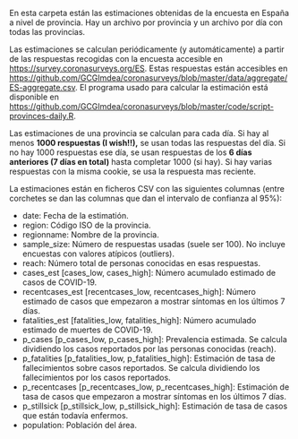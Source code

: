 En esta carpeta están las estimaciones obtenidas de la encuesta en España a nivel de provincia. Hay un archivo por provincia y un archivo por día con todas las provincias.

Las estimaciones se calculan periódicamente (y automáticamente) a partir de las respuestas recogidas con la encuesta accesible en https://survey.coronasurveys.org/ES. Estas respuestas están accesibles en https://github.com/GCGImdea/coronasurveys/blob/master/data/aggregate/ES-aggregate.csv. El programa usado para calcular la estimación está disponible en https://github.com/GCGImdea/coronasurveys/blob/master/code/script-provinces-daily.R.

Las estimaciones de una provincia se calculan para cada día. Si hay al menos **1000 respuestas (I wish!!),** se usan todas las respuestas del día. Si no hay 1000 respuestas ese día, se usan respuestas de los **6 días anteriores (7 días en total)** hasta completar 1000 (si hay). Si hay varias respuestas con la misma cookie, se usa la respuesta mas reciente. 

La estimaciones están en ficheros CSV con las siguientes columnas (entre corchetes se dan las columnas que dan el intervalo de confianza al 95%):

- date: Fecha de la estimatión.
- region: Código ISO de la provincia.
- regionname: Nombre de la provincia.
- sample_size: Número de respuestas usadas (suele ser 100). No incluye encuestas con valores atípicos (outliers).
- reach: Número total de personas conocidas en esas respuestas.
- cases_est [cases_low, cases_high]: Número acumulado estimado de casos de COVID-19.
- recentcases_est [recentcases_low, recentcases_high]: Número estimado de casos que empezaron a mostrar síntomas en los últimos 7 días.
- fatalities_est [fatalities_low, fatalities_high]: Número acumulado estimado de muertes de COVID-19.
- p_cases [p_cases_low, p_cases_high]: Prevalencia estimada. Se calcula dividiendo los casos reportados por las personas conocidas (reach).
- p_fatalities [p_fatalities_low, p_fatalities_high]: Estimación de tasa de fallecimientos sobre casos reportados. Se calcula dividiendo los fallecimientos por los casos reportados.
- p_recentcases [p_recentcases_low, p_recentcases_high]: Estimación de tasa de casos que empezaron a mostrar síntomas en los últimos 7 días.
- p_stillsick [p_stillsick_low, p_stillsick_high]: Estimación de tasa de casos que están todavía enfermos.
- population: Población del área.
